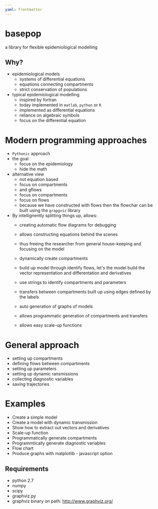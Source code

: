 ```yaml
---
yaml: frontmatter
---
```


# basepop

a library for flexible epidemiological modelling

## Why?

- epidemiological models
  - systems of differential equations
  - equations connecting compartments
  - strict conservation of populations
- typical epidemiological modelling
  - inspired by fortran
  - today implemented in `matlab`, `python` or `R` 
  - implemented as differential equations
  - reliance on algebraic symbols
  - focus on the differential equation


# Modern programming approaches

- `Pythonic` approach
- the goal
  - focus on the epidemiology 
  - hide the math
- alternative view
  - not equation based
  - focus on compartments
  - and gflows
  - focus on compartments
  - focus on flows
  - because we have constructed with flows then the flowchar can be built using the `grapgviz` library
- By intellignently splitting things up, allows:
  - creating automatic flow diagrams for debugging
  - allows constructing equations behind the scenes
  - thus freeing the researcher from general house-keeping and focusing on the model


  - dynamically create compartments
  - build up model through identify flows, let's the model build the vector representation and differentation and derivatives
  - use strings to identify compartments and parameters
  - transfers between compartments built up using edges defined by the labels
  - auto generation of graphs of models
  - allows programmatic generation of compartments and transfers
  - allows easy scale-up functions


# General approach

- setting up compartments
- defining flows between compartments
- setting up parameters
- setting up dynamic ransmissions
- collecting diagnostic variables
- saving trajectories


# Examples

- Create a simple model
- Create a model with dynamic transmission
- Show how to extract out vectors and derivatives
- Scale-up function
- Programmatically generate compartments
- Programmtically generate diagnostic variables
- Flow chart
- Produce graphs with matplotlib - javascript option

## Requirements

- python 2.7
- numpy
- scipy 
- graphviz.py 
- graphviz binary on path: http://www.graphviz.org/

